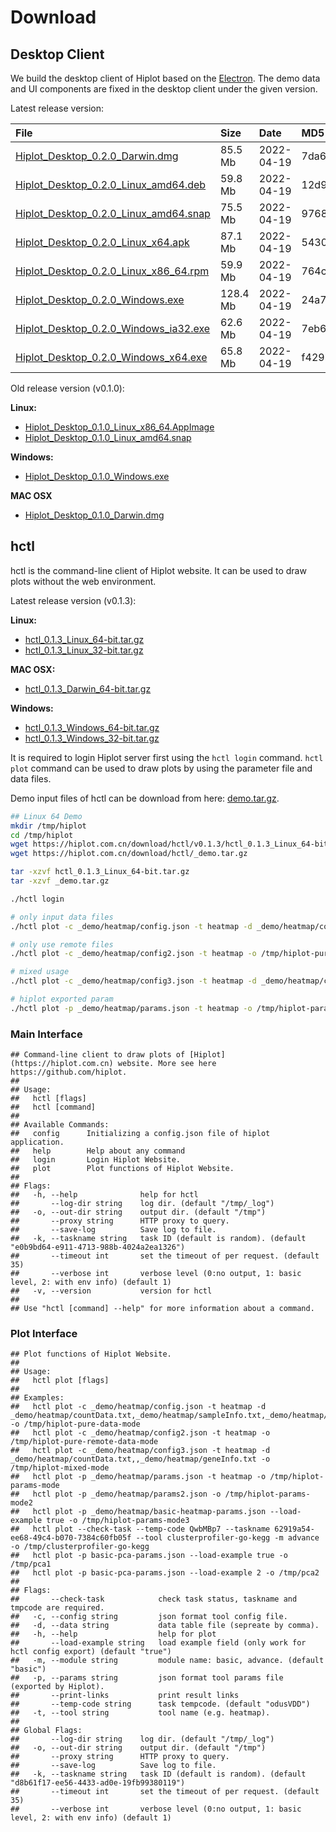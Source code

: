 # Download



## Desktop Client

We build the desktop client of Hiplot based on the [Electron](https://www.electronjs.org/). The demo data and UI components are fixed in the desktop client under the given version.

Latest release version:


|File                                                                                                                         |Size     |Date       |MD5                              |
|:----------------------------------------------------------------------------------------------------------------------------|:--------|:----------|:--------------------------------|
|[Hiplot_Desktop_0.2.0_Darwin.dmg](https://hiplot.com.cn/download/desktop/v0.2.0/Hiplot_Desktop_0.2.0_Darwin.dmg)             |85.5 Mb  |2022-04-19 |7da62cb4619f27f0c13f323f8e9c0d93 |
|[Hiplot_Desktop_0.2.0_Linux_amd64.deb](https://hiplot.com.cn/download/desktop/v0.2.0/Hiplot_Desktop_0.2.0_Linux_amd64.deb)   |59.8 Mb  |2022-04-19 |12d94c21bc5641f6a0b6e191c7d6cd25 |
|[Hiplot_Desktop_0.2.0_Linux_amd64.snap](https://hiplot.com.cn/download/desktop/v0.2.0/Hiplot_Desktop_0.2.0_Linux_amd64.snap) |75.5 Mb  |2022-04-19 |97680b12035b2a14fa0194a79e418513 |
|[Hiplot_Desktop_0.2.0_Linux_x64.apk](https://hiplot.com.cn/download/desktop/v0.2.0/Hiplot_Desktop_0.2.0_Linux_x64.apk)       |87.1 Mb  |2022-04-19 |54302528cccf97c29b05d239d8b25e33 |
|[Hiplot_Desktop_0.2.0_Linux_x86_64.rpm](https://hiplot.com.cn/download/desktop/v0.2.0/Hiplot_Desktop_0.2.0_Linux_x86_64.rpm) |59.9 Mb  |2022-04-19 |764c3b6d079056f2a38edbd4b7cdcf6d |
|[Hiplot_Desktop_0.2.0_Windows.exe](https://hiplot.com.cn/download/desktop/v0.2.0/Hiplot_Desktop_0.2.0_Windows.exe)           |128.4 Mb |2022-04-19 |24a72ec9478710fa5c5498482d386bdd |
|[Hiplot_Desktop_0.2.0_Windows_ia32.exe](https://hiplot.com.cn/download/desktop/v0.2.0/Hiplot_Desktop_0.2.0_Windows_ia32.exe) |62.6 Mb  |2022-04-19 |7eb64f50edb2c3c15159b6e677743a54 |
|[Hiplot_Desktop_0.2.0_Windows_x64.exe](https://hiplot.com.cn/download/desktop/v0.2.0/Hiplot_Desktop_0.2.0_Windows_x64.exe)   |65.8 Mb  |2022-04-19 |f429b21c3e14bb8f15046ba26d1f6ec3 |

Old release version (v0.1.0):

**Linux:**

- [Hiplot_Desktop_0.1.0_Linux_x86_64.AppImage](https://hiplot.com.cn/download/desktop/v0.1.0/Hiplot_Desktop_0.1.0_Linux_x86_64.AppImage)
- [Hiplot_Desktop_0.1.0_Linux_amd64.snap](https://hiplot.com.cn/download/desktop/v0.1.0/Hiplot_Desktop_0.1.0_Linux_amd64.snap)

**Windows:**

- [Hiplot_Desktop_0.1.0_Windows.exe](https://hiplot.com.cn/download/desktop/v0.1.0/Hiplot_Desktop_0.1.0_Windows.exe)

**MAC OSX**

- [Hiplot_Desktop_0.1.0_Darwin.dmg](https://hiplot.com.cn/download/desktop/v0.1.0/Hiplot_Desktop_0.1.0_Darwin.dmg)

## hctl

hctl is the command-line client of Hiplot website. It can be used to draw plots without the web environment.

Latest release version (v0.1.3):

**Linux:**

- [hctl_0.1.3_Linux_64-bit.tar.gz](https://hiplot.com.cn/download/hctl/v0.1.3/hctl_0.1.3_Linux_64-bit.tar.gz)
- [hctl_0.1.3_Linux_32-bit.tar.gz](https://hiplot.com.cn/download/hctl/v0.1.3/hctl_0.1.3_Linux_32-bit.tar.gz)

**MAC OSX:**

- [hctl_0.1.3_Darwin_64-bit.tar.gz](https://hiplot.com.cn/download/hctl/v0.1.3/hctl_0.1.3_Darwin_64-bit.tar.gz)


**Windows:**
- [hctl_0.1.3_Windows_64-bit.tar.gz](https://hiplot.com.cn/download/hctl/v0.1.3/hctl_0.1.3_Windows_64-bit.tar.gz)
- [hctl_0.1.3_Windows_32-bit.tar.gz](https://hiplot.com.cn/download/hctl/v0.1.3/hctl_0.1.3_Windows_32-bit.tar.gz)

It is required to login Hiplot server first using the `hctl login` command. `hctl plot` command can be used to draw plots by using the parameter file and data files.

Demo input files of hctl can be download from here: [demo.tar.gz](https://hiplot.com.cn/download/hctl/_demo.tar.gz).

```bash
## Linux 64 Demo
mkdir /tmp/hiplot
cd /tmp/hiplot
wget https://hiplot.com.cn/download/hctl/v0.1.3/hctl_0.1.3_Linux_64-bit.tar.gz
wget https://hiplot.com.cn/download/hctl/_demo.tar.gz

tar -xzvf hctl_0.1.3_Linux_64-bit.tar.gz
tar -xzvf _demo.tar.gz

./hctl login

# only input data files
./hctl plot -c _demo/heatmap/config.json -t heatmap -d _demo/heatmap/countData.txt,_demo/heatmap/sampleInfo.txt,_demo/heatmap/geneInfo.txt -o /tmp/hiplot-pure-data-mode

# only use remote files
./hctl plot -c _demo/heatmap/config2.json -t heatmap -o /tmp/hiplot-pure-remote-data-mode

# mixed usage
./hctl plot -c _demo/heatmap/config3.json -t heatmap -d _demo/heatmap/countData.txt,,_demo/heatmap/geneInfo.txt -o /tmp/hiplot-mixed-mode

# hiplot exported param
./hctl plot -p _demo/heatmap/params.json -t heatmap -o /tmp/hiplot-params-mode
```

### Main Interface


```
## Command-line client to draw plots of [Hiplot](https://hiplot.com.cn) website. More see here https://github.com/hiplot.
## 
## Usage:
##   hctl [flags]
##   hctl [command]
## 
## Available Commands:
##   config      Initializing a config.json file of hiplot application.
##   help        Help about any command
##   login       Login Hiplot Website.
##   plot        Plot functions of Hiplot Website.
## 
## Flags:
##   -h, --help              help for hctl
##       --log-dir string    log dir. (default "/tmp/_log")
##   -o, --out-dir string    output dir. (default "/tmp")
##       --proxy string      HTTP proxy to query.
##       --save-log          Save log to file.
##   -k, --taskname string   task ID (default is random). (default "e0b9bd64-e911-4713-988b-4024a2ea1326")
##       --timeout int       set the timeout of per request. (default 35)
##       --verbose int       verbose level (0:no output, 1: basic level, 2: with env info) (default 1)
##   -v, --version           version for hctl
## 
## Use "hctl [command] --help" for more information about a command.
```

### Plot Interface


```
## Plot functions of Hiplot Website.
## 
## Usage:
##   hctl plot [flags]
## 
## Examples:
##   hctl plot -c _demo/heatmap/config.json -t heatmap -d _demo/heatmap/countData.txt,_demo/heatmap/sampleInfo.txt,_demo/heatmap/geneInfo.txt -o /tmp/hiplot-pure-data-mode
##   hctl plot -c _demo/heatmap/config2.json -t heatmap -o /tmp/hiplot-pure-remote-data-mode
##   hctl plot -c _demo/heatmap/config3.json -t heatmap -d _demo/heatmap/countData.txt,,_demo/heatmap/geneInfo.txt -o /tmp/hiplot-mixed-mode
##   hctl plot -p _demo/heatmap/params.json -t heatmap -o /tmp/hiplot-params-mode
##   hctl plot -p _demo/heatmap/params2.json -o /tmp/hiplot-params-mode2
##   hctl plot -p _demo/heatmap/basic-heatmap-params.json --load-example true -o /tmp/hiplot-params-mode3
##   hctl plot --check-task --temp-code QwbMBp7 --taskname 62919a54-ee68-49c4-b070-7384c60fb05f --tool clusterprofiler-go-kegg -m advance -o /tmp/clusterprofiler-go-kegg
##   hctl plot -p basic-pca-params.json --load-example true -o /tmp/pca1
##   hctl plot -p basic-pca-params.json --load-example 2 -o /tmp/pca2
## 
## Flags:
##       --check-task            check task status, taskname and tmpcode are required.
##   -c, --config string         json format tool config file.
##   -d, --data string           data table file (sepreate by comma).
##   -h, --help                  help for plot
##       --load-example string   load example field (only work for hctl config export) (default "true")
##   -m, --module string         module name: basic, advance. (default "basic")
##   -p, --params string         json format tool params file (exported by Hiplot).
##       --print-links           print result links
##       --temp-code string      task tempcode. (default "odusVDD")
##   -t, --tool string           tool name (e.g. heatmap).
## 
## Global Flags:
##       --log-dir string    log dir. (default "/tmp/_log")
##   -o, --out-dir string    output dir. (default "/tmp")
##       --proxy string      HTTP proxy to query.
##       --save-log          Save log to file.
##   -k, --taskname string   task ID (default is random). (default "d8b61f17-ee56-4433-ad0e-19fb99380119")
##       --timeout int       set the timeout of per request. (default 35)
##       --verbose int       verbose level (0:no output, 1: basic level, 2: with env info) (default 1)
```
